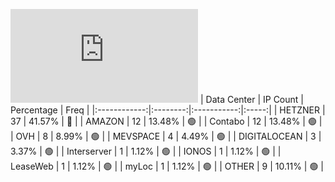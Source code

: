 ![Diagramm](https://github.com/obajay/StateSync-snapshots/blob/main/Projects/Source/1/README.md)
| Data Center | IP Count | Percentage | Freq |
|:------------:|:--------:|:-----------:|:-----:|
| HETZNER | 37 | 41.57% | 🔴 |
| AMAZON | 12 | 13.48% | 🟢 |
| Contabo | 12 | 13.48% | 🟢 |
| OVH | 8 | 8.99% | 🟢 |
| MEVSPACE | 4 | 4.49% | 🟢 |
| DIGITALOCEAN | 3 | 3.37% | 🟢 |
| Interserver | 1 | 1.12% | 🟢 |
| IONOS | 1 | 1.12% | 🟢 |
| LeaseWeb | 1 | 1.12% | 🟢 |
| myLoc | 1 | 1.12% | 🟢 |
| OTHER | 9 | 10.11% | 🟢 |